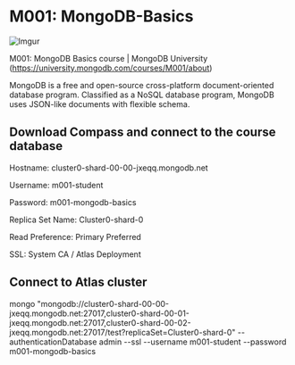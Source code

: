 # M001: MongoDB-Basics
![Imgur](https://i.imgur.com/QMupvon.png)

M001: MongoDB Basics course | MongoDB University (https://university.mongodb.com/courses/M001/about) 

MongoDB is a free and open-source cross-platform document-oriented database program. Classified as a NoSQL database program, MongoDB uses JSON-like documents with flexible schema.

## Download Compass and connect to the course database

Hostname: cluster0-shard-00-00-jxeqq.mongodb.net

Username: m001-student

Password: m001-mongodb-basics

Replica Set Name: Cluster0-shard-0

Read Preference: Primary Preferred

SSL: System CA / Atlas Deployment


## Connect to Atlas cluster
mongo "mongodb://cluster0-shard-00-00-jxeqq.mongodb.net:27017,cluster0-shard-00-01-jxeqq.mongodb.net:27017,cluster0-shard-00-02-jxeqq.mongodb.net:27017/test?replicaSet=Cluster0-shard-0" --authenticationDatabase admin --ssl --username m001-student --password m001-mongodb-basics



